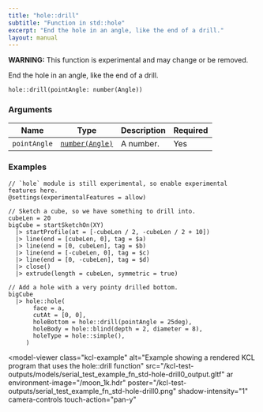 ```yaml
---
title: "hole::drill"
subtitle: "Function in std::hole"
excerpt: "End the hole in an angle, like the end of a drill."
layout: manual
---
```


**WARNING:** This function is experimental and may change or be removed.

End the hole in an angle, like the end of a drill.

```kcl
hole::drill(pointAngle: number(Angle))
```



### Arguments

| Name | Type | Description | Required |
|----------|------|-------------|----------|
| `pointAngle` | [`number(Angle)`](/docs/kcl-std/types/std-types-number) | A number. | Yes |


### Examples

```kcl
// `hole` module is still experimental, so enable experimental features here.
@settings(experimentalFeatures = allow)

// Sketch a cube, so we have something to drill into.
cubeLen = 20
bigCube = startSketchOn(XY)
  |> startProfile(at = [-cubeLen / 2, -cubeLen / 2 + 10])
  |> line(end = [cubeLen, 0], tag = $a)
  |> line(end = [0, cubeLen], tag = $b)
  |> line(end = [-cubeLen, 0], tag = $c)
  |> line(end = [0, -cubeLen], tag = $d)
  |> close()
  |> extrude(length = cubeLen, symmetric = true)

// Add a hole with a very pointy drilled bottom.
bigCube
  |> hole::hole(
       face = a,
       cutAt = [0, 0],
       holeBottom = hole::drill(pointAngle = 25deg),
       holeBody = hole::blind(depth = 2, diameter = 8),
       holeType = hole::simple(),
     )

```


<model-viewer
  class="kcl-example"
  alt="Example showing a rendered KCL program that uses the hole::drill function"
  src="/kcl-test-outputs/models/serial_test_example_fn_std-hole-drill0_output.gltf"
  ar
  environment-image="/moon_1k.hdr"
  poster="/kcl-test-outputs/serial_test_example_fn_std-hole-drill0.png"
  shadow-intensity="1"
  camera-controls
  touch-action="pan-y"
>
</model-viewer>


